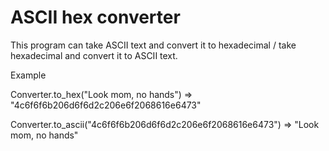 # ASCII hex converter

This program can take ASCII text and convert it to hexadecimal / take hexadecimal and convert it to ASCII text. 

Example

Converter.to_hex("Look mom, no hands")
=> "4c6f6f6b206d6f6d2c206e6f2068616e6473"

Converter.to_ascii("4c6f6f6b206d6f6d2c206e6f2068616e6473")
=> "Look mom, no hands"
